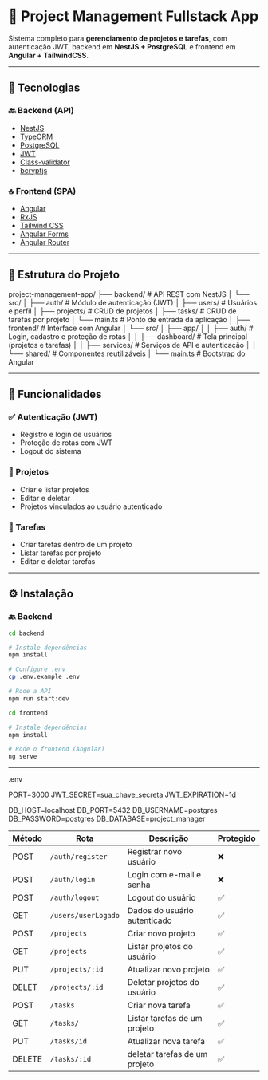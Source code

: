 # 🧩 Project Management Fullstack App

Sistema completo para **gerenciamento de projetos e tarefas**, com autenticação JWT, backend em **NestJS + PostgreSQL** e frontend em **Angular + TailwindCSS**.

---

## 🚀 Tecnologias

### 🔙 Backend (API)
- [NestJS](https://nestjs.com/)
- [TypeORM](https://typeorm.io/)
- [PostgreSQL](https://www.postgresql.org/)
- [JWT](https://jwt.io/)
- [Class-validator](https://github.com/typestack/class-validator)
- [bcryptjs](https://www.npmjs.com/package/bcryptjs)

### 🔝 Frontend (SPA)
- [Angular](https://angular.io/)
- [RxJS](https://rxjs.dev/)
- [Tailwind CSS](https://tailwindcss.com/)
- [Angular Forms](https://angular.io/guide/reactive-forms)
- [Angular Router](https://angular.io/guide/router)

---

## 📁 Estrutura do Projeto

project-management-app/
├── backend/                  # API REST com NestJS
│   └── src/
│       ├── auth/            # Módulo de autenticação (JWT)
│       ├── users/           # Usuários e perfil
│       ├── projects/        # CRUD de projetos
│       ├── tasks/           # CRUD de tarefas por projeto
│       └── main.ts          # Ponto de entrada da aplicação
│
├── frontend/                # Interface com Angular
│   └── src/
│       ├── app/
│       │   ├── auth/        # Login, cadastro e proteção de rotas
│       │   ├── dashboard/   # Tela principal (projetos e tarefas)
│       │   ├── services/    # Serviços de API e autenticação
│       │   └── shared/      # Componentes reutilizáveis
│       └── main.ts          # Bootstrap do Angular

---

## 🔐 Funcionalidades

### ✅ Autenticação (JWT)
- Registro e login de usuários
- Proteção de rotas com JWT
- Logout do sistema

### 📁 Projetos
- Criar e listar projetos
- Editar e deletar
- Projetos vinculados ao usuário autenticado

### 🧾 Tarefas
- Criar tarefas dentro de um projeto
- Listar tarefas por projeto
- Editar e deletar tarefas

---

## ⚙️ Instalação

### 🔙 Backend

```bash
cd backend

# Instale dependências
npm install

# Configure .env
cp .env.example .env

# Rode a API
npm run start:dev
```

```bash
cd frontend

# Instale dependências
npm install

# Rode o frontend (Angular)
ng serve
```

---
.env

PORT=3000
JWT_SECRET=sua_chave_secreta
JWT_EXPIRATION=1d

DB_HOST=localhost
DB_PORT=5432
DB_USERNAME=postgres
DB_PASSWORD=postgres
DB_DATABASE=project_manager


| Método | Rota                | Descrição                    | Protegido |
| ------ | ------------------- | ---------------------------- | --------- |
| POST   | `/auth/register`    | Registrar novo usuário       | ❌         |
| POST   | `/auth/login`       | Login com e-mail e senha     | ❌         |
| POST   | `/auth/logout`      | Logout do usuário            | ✅         |
| GET    | `/users/userLogado`         | Dados do usuário autenticado | ✅         |
| POST   | `/projects`         | Criar novo projeto           | ✅         |
| GET    | `/projects`         | Listar projetos do usuário   | ✅         |
| PUT   | `/projects/:id`         | Atualizar novo projeto           | ✅         |
| DELET    | `/projects/:id`         | Deletar projetos do usuário   | ✅         |
| POST   | `/tasks`            | Criar nova tarefa            | ✅         |
| GET    | `/tasks/` | Listar tarefas de um projeto | ✅         |
| PUT   | `/tasks/id`            | Atualizar nova tarefa            | ✅         |
| DELETE    | `/tasks/:id` | deletar tarefas de um projeto | ✅         |
